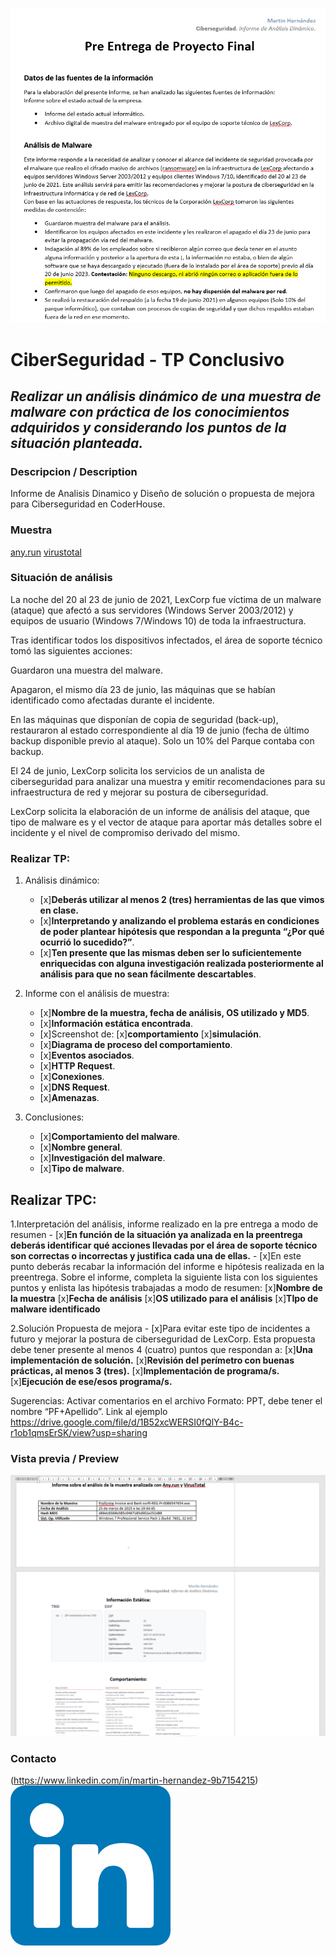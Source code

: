 ﻿![image](https://github.com/Tincho83/Ciberseguridad_5CiberSeguridad_TP/blob/main/demo.png)
# CiberSeguridad - TP Conclusivo
## _Realizar un análisis dinámico de una muestra de malware con práctica de los conocimientos adquiridos y considerando los puntos de la situación planteada._ 

### Descripcion / Description
Informe de Analisis Dinamico y Diseño de solución o propuesta de mejora para Ciberseguridad en CoderHouse. 

### Muestra
[any.run](https://app.any.run/tasks/7d89fb80-cb56-48c4-84ce-8fd24df4a380)
[virustotal](https://www.virustotal.com/gui/file/80239619c4ca44380c6269873a5b6b695585ccfcf278e0f2c72698658a3a6fd8/detection)


### Situación de análisis
La noche del 20 al 23 de junio de 2021, LexCorp fue víctima de un malware (ataque) que afectó a sus servidores (Windows Server 2003/2012) y equipos de usuario (Windows 7/Windows 10) de toda la infraestructura.

Tras identificar todos los dispositivos infectados, el área de soporte técnico tomó las siguientes acciones:

Guardaron una muestra del malware.

Apagaron, el mismo día 23 de junio, las máquinas que se habían identificado como afectadas durante el incidente.

En las máquinas que disponían de copia de seguridad (back-up), restauraron al estado correspondiente al día 19 de junio (fecha de último backup disponible previo al ataque). Solo un 10% del Parque contaba con backup.

El 24 de junio, LexCorp solicita los servicios de un analista de ciberseguridad para analizar una muestra y emitir recomendaciones para su infraestructura de red y mejorar su postura de ciberseguridad.

LexCorp solicita la elaboración de un informe de análisis del ataque, que tipo de malware es y el vector de ataque para aportar más detalles sobre el incidente y el nivel de compromiso derivado del mismo.

### Realizar TP:
1. Análisis dinámico:
    - [x]**Deberás utilizar al menos 2 (tres) herramientas de las que vimos en clase.**
    - [x]**Interpretando y analizando el problema estarás en condiciones de poder plantear hipótesis que respondan a la pregunta “¿Por qué ocurrió lo sucedido?”**.
    - [x]**Ten presente que las mismas deben ser lo suficientemente enriquecidas con alguna investigación realizada posteriormente al análisis para que no sean fácilmente descartables**.


2. Informe con el análisis de muestra:
    - [x]**Nombre de la muestra, fecha de análisis, OS utilizado y MD5**.
    - [x]**Información estática encontrada**.
    - [x]Screenshot de:
            [x]**comportamiento**
            [x]**simulación**.
    - [x]**Diagrama de proceso del comportamiento**.
    - [x]**Eventos asociados**.
    - [x]**HTTP Request**.
    - [x]**Conexiones**.
    - [x]**DNS Request**.
    - [x]**Amenazas**.

3. Conclusiones:
    - [x]**Comportamiento del malware**.
    - [x]**Nombre general**.
    - [x]**Investigación del malware**.
    - [x]**Tipo de malware**.

## Realizar TPC:
1.Interpretación del análisis, informe realizado en la pre entrega a modo de resumen
    - [x]**En función de la situación ya analizada en la preentrega deberás identificar qué acciones llevadas por el área de soporte técnico son correctas o incorrectas y justifica cada una de ellas.**
    - [x]En este punto deberás recabar la información del informe e hipótesis realizada en la preentrega. Sobre el informe, completa la siguiente lista con los siguientes puntos y enlista las hipótesis trabajadas a modo de resumen:
            [x]**Nombre de la muestra**
            [x]**Fecha de análisis**
            [x]**OS utilizado para el análisis**
            [x]**TIpo de malware identificado**

2.Solución Propuesta de mejora
    - [x]Para evitar este tipo de incidentes a futuro y mejorar la postura de ciberseguridad de LexCorp. Esta propuesta debe tener presente al menos 4 (cuatro) puntos que respondan a:
            [x]**Una implementación de solución.**
            [x]**Revisión del perímetro con buenas prácticas, al menos 3 (tres).**
            [x]**Implementación de programa/s.**
            [x]**Ejecución de ese/esos programa/s.**


Sugerencias: Activar comentarios en el archivo
Formato: PPT, debe tener el nombre “PF+Apellido”.
Link al ejemplo https://drive.google.com/file/d/1B52xcWERSI0fQlY-B4c-r1ob1qmsErSK/view?usp=sharing


### Vista previa / Preview
![image](https://github.com/Tincho83/Ciberseguridad_5CiberSeguridad_TP/blob/main/demo2.png)

 
### Contacto
(https://www.linkedin.com/in/martin-hernandez-9b7154215)
[![N|Solid](https://github.com/Tincho83/Ciberseguridad_5CiberSeguridad_TP/blob/main/linkedin.png)](https://www.linkedin.com/in/martin-hernandez-9b7154215)
